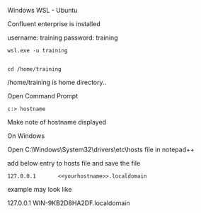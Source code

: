 Windows WSL - Ubuntu 

Confluent enterprise is installed

username: training
password: training

```
wsl.exe -u training


cd /home/training
```

/home/training is home directory..



Open Command Prompt

```
c:> hostname
```

Make note of hostname displayed 

On Windows


Open C:\Windows\System32\drivers\etc\hosts file in notepad++


add below entry to hosts file and save the file

```
127.0.0.1       <<yourhostname>>.localdomain 
```

example may look like

127.0.0.1       WIN-9KB2D8HA2DF.localdomain


